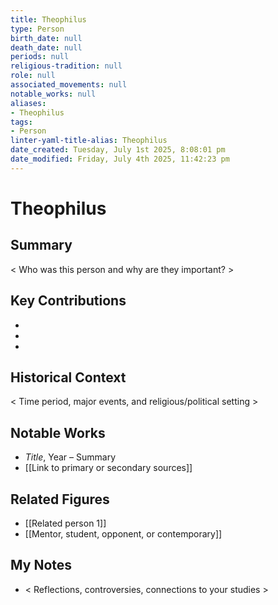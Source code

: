 ```yaml
---
title: Theophilus
type: Person
birth_date: null
death_date: null
periods: null
religious-tradition: null
role: null
associated_movements: null
notable_works: null
aliases:
- Theophilus
tags:
- Person
linter-yaml-title-alias: Theophilus
date_created: Tuesday, July 1st 2025, 8:08:01 pm
date_modified: Friday, July 4th 2025, 11:42:23 pm
---
```


# Theophilus

## Summary
< Who was this person and why are they important? >

## Key Contributions
- 
- 
- 

## Historical Context
< Time period, major events, and religious/political setting >

## Notable Works
- *Title*, Year – Summary
- [[Link to primary or secondary sources]]


## Related Figures
- [[Related person 1]]
- [[Mentor, student, opponent, or contemporary]]

## My Notes
- < Reflections, controversies, connections to your studies >

